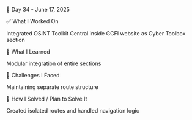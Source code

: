 📅 Day 34 - June 17, 2025

✅ What I Worked On

Integrated OSINT Toolkit Central inside GCFI website as Cyber Toolbox section

🧠 What I Learned

Modular integration of entire sections

🧩 Challenges I Faced

Maintaining separate route structure

🔧 How I Solved / Plan to Solve It

Created isolated routes and handled navigation logic
